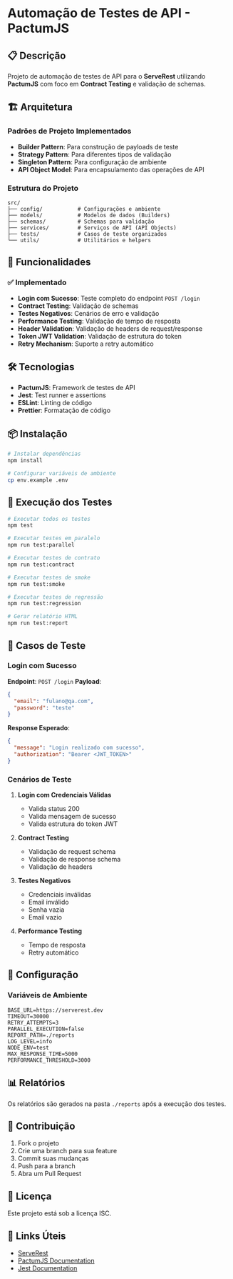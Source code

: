# Automação de Testes de API -  PactumJS

## 📋 Descrição

Projeto de automação de testes de API para o **ServeRest** utilizando **PactumJS** com foco em **Contract Testing** e validação de schemas.

## 🏗️ Arquitetura

### Padrões de Projeto Implementados

- **Builder Pattern**: Para construção de payloads de teste
- **Strategy Pattern**: Para diferentes tipos de validação
- **Singleton Pattern**: Para configuração de ambiente
- **API Object Model**: Para encapsulamento das operações de API

### Estrutura do Projeto

```
src/
├── config/           # Configurações e ambiente
├── models/           # Modelos de dados (Builders)
├── schemas/          # Schemas para validação
├── services/         # Serviços de API (API Objects)
├── tests/            # Casos de teste organizados
└── utils/            # Utilitários e helpers
```

## 🚀 Funcionalidades

### ✅ Implementado

- **Login com Sucesso**: Teste completo do endpoint `POST /login`
- **Contract Testing**: Validação de schemas
- **Testes Negativos**: Cenários de erro e validação
- **Performance Testing**: Validação de tempo de resposta
- **Header Validation**: Validação de headers de request/response
- **Token JWT Validation**: Validação de estrutura do token
- **Retry Mechanism**: Suporte a retry automático

## 🛠️ Tecnologias

- **PactumJS**: Framework de testes de API
- **Jest**: Test runner e assertions
- **ESLint**: Linting de código
- **Prettier**: Formatação de código

## 📦 Instalação

```bash
# Instalar dependências
npm install

# Configurar variáveis de ambiente
cp env.example .env
```

## 🧪 Execução dos Testes

```bash
# Executar todos os testes
npm test

# Executar testes em paralelo
npm run test:parallel

# Executar testes de contrato
npm run test:contract

# Executar testes de smoke
npm run test:smoke

# Executar testes de regressão
npm run test:regression

# Gerar relatório HTML
npm run test:report
```

## 📝 Casos de Teste

### Login com Sucesso

**Endpoint**: `POST /login`
**Payload**:
```json
{
  "email": "fulano@qa.com",
  "password": "teste"
}
```

**Response Esperado**:
```json
{
  "message": "Login realizado com sucesso",
  "authorization": "Bearer <JWT_TOKEN>"
}
```

### Cenários de Teste

1. **Login com Credenciais Válidas**
   - Valida status 200
   - Valida mensagem de sucesso
   - Valida estrutura do token JWT

2. **Contract Testing**
   - Validação de request schema
   - Validação de response schema
   - Validação de headers

3. **Testes Negativos**
   - Credenciais inválidas
   - Email inválido
   - Senha vazia
   - Email vazio

4. **Performance Testing**
   - Tempo de resposta
   - Retry automático

## 🔧 Configuração

### Variáveis de Ambiente

```env
BASE_URL=https://serverest.dev
TIMEOUT=30000
RETRY_ATTEMPTS=3
PARALLEL_EXECUTION=false
REPORT_PATH=./reports
LOG_LEVEL=info
NODE_ENV=test
MAX_RESPONSE_TIME=5000
PERFORMANCE_THRESHOLD=3000
```

## 📊 Relatórios

Os relatórios são gerados na pasta `./reports` após a execução dos testes.

## 🤝 Contribuição

1. Fork o projeto
2. Crie uma branch para sua feature
3. Commit suas mudanças
4. Push para a branch
5. Abra um Pull Request

## 📄 Licença

Este projeto está sob a licença ISC.

## 🔗 Links Úteis

- [ServeRest](https://serverest.dev)
- [PactumJS Documentation](https://pactumjs.github.io/)
- [Jest Documentation](https://jestjs.io/)
